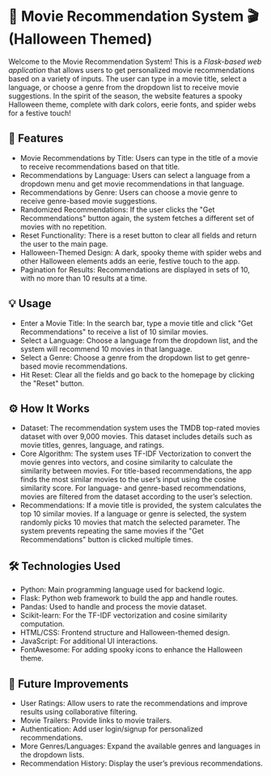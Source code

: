 # 🎃 Movie Recommendation System 🎬 (Halloween Themed)
Welcome to the Movie Recommendation System! This is a *Flask-based web application* that allows users to get personalized movie recommendations based on a variety of inputs. The user can type in a movie title, select a language, or choose a genre from the dropdown list to receive movie suggestions. In the spirit of the season, the website features a spooky Halloween theme, complete with dark colors, eerie fonts, and spider webs for a festive touch!

## 🌟 Features
- Movie Recommendations by Title: Users can type in the title of a movie to receive recommendations based on that title.
- Recommendations by Language: Users can select a language from a dropdown menu and get movie recommendations in that language.
- Recommendations by Genre: Users can choose a movie genre to receive genre-based movie suggestions.
- Randomized Recommendations: If the user clicks the "Get Recommendations" button again, the system fetches a different set of movies with no repetition.
- Reset Functionality: There is a reset button to clear all fields and return the user to the main page.
- Halloween-Themed Design: A dark, spooky theme with spider webs and other Halloween elements adds an eerie, festive touch to the app.
- Pagination for Results: Recommendations are displayed in sets of 10, with no more than 10 results at a time.

## 💡 Usage
- Enter a Movie Title: In the search bar, type a movie title and click "Get Recommendations" to receive a list of 10 similar movies.
- Select a Language: Choose a language from the dropdown list, and the system will recommend 10 movies in that language.
- Select a Genre: Choose a genre from the dropdown list to get genre-based movie recommendations.
- Hit Reset: Clear all the fields and go back to the homepage by clicking the "Reset" button.

## ⚙️ How It Works
- Dataset: The recommendation system uses the TMDB top-rated movies dataset with over 9,000 movies. This dataset includes details such as movie titles, genres, language, and ratings.
- Core Algorithm: The system uses TF-IDF Vectorization to convert the movie genres into vectors, and cosine similarity to calculate the similarity between movies.
For title-based recommendations, the app finds the most similar movies to the user’s input using the cosine similarity score.
For language- and genre-based recommendations, movies are filtered from the dataset according to the user’s selection.
- Recommendations: If a movie title is provided, the system calculates the top 10 similar movies.
If a language or genre is selected, the system randomly picks 10 movies that match the selected parameter.
The system prevents repeating the same movies if the "Get Recommendations" button is clicked multiple times.

## 🛠️ Technologies Used
- Python: Main programming language used for backend logic.
- Flask: Python web framework to build the app and handle routes.
- Pandas: Used to handle and process the movie dataset.
- Scikit-learn: For the TF-IDF vectorization and cosine similarity computation.
- HTML/CSS: Frontend structure and Halloween-themed design.
- JavaScript: For additional UI interactions.
- FontAwesome: For adding spooky icons to enhance the Halloween theme.

## 🎯 Future Improvements
- User Ratings: Allow users to rate the recommendations and improve results using collaborative filtering.
- Movie Trailers: Provide links to movie trailers.
- Authentication: Add user login/signup for personalized recommendations.
- More Genres/Languages: Expand the available genres and languages in the dropdown lists.
- Recommendation History: Display the user’s previous recommendations.

